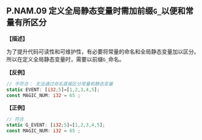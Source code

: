 ## P.NAM.09 定义全局静态变量时需加前缀`G_`以便和常量有所区分

**【描述】**

为了提升代码可读性和可维护性，有必要将常量的命名和全局静态变量加以区分。所以在定义全局静态变量时，需要以前缀`G_`命名。


**【反例】**

```rust
// 不符合： 无法通过命名直接区分常量和静态变量
static EVENT: [i32;5]=[1,2,3,4,5];
const MAGIC_NUM: i32 = 65 ;
```

**【正例】**

```rust
// 符合
static G_EVENT: [i32;5]=[1,2,3,4,5];
const MAGIC_NUM: i32 = 65 ;
```
